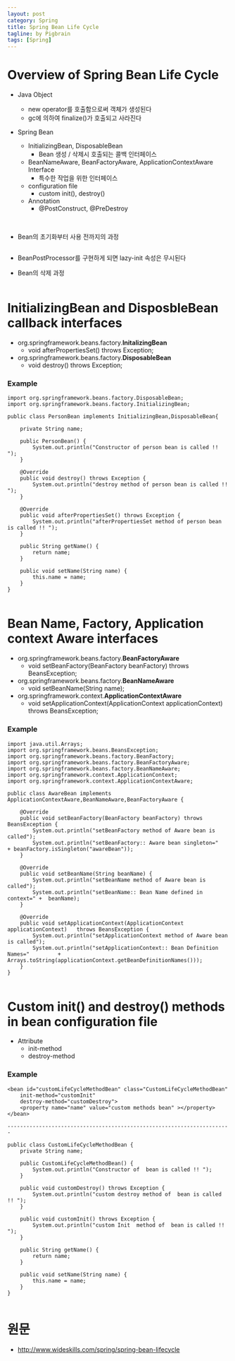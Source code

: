 ```yaml
---
layout: post
category: Spring
title: Spring Bean Life Cycle
tagline: by Pigbrain
tags: [Spring]
---
```


<!--more-->

# Overview of Spring Bean Life Cycle  

* Java Object  
	* new operator를 호출함으로써 객체가 생성된다  
	* gc에 의하여 finalize()가 호출되고 사라진다
  
* Spring Bean
	* InitializingBean, DisposableBean
		* Bean 생성 / 삭제시 호출되는 콜백 인터페이스
	* BeanNameAware, BeanFactoryAware, ApplicationContextAware Interface    
		* 특수한 작업을 위한 인터페이스
	* configuration file  
		*  custom init(), destroy()    
	* Annotation
		* @PostConstruct, @PreDestroy  
<br>  
		
* Bean의 초기화부터 사용 전까지의 과정    
  
<img src="/assets/themes/Snail/img/Spring/BeanLifeCycle/init.png" alt="">     
  
  
* BeanPostProcessor를 구현하게 되면 lazy-init 속성은 무시된다  
  
* Bean의 삭제 과정  

<img src="/assets/themes/Snail/img/Spring/BeanLifeCycle/destroy.png" alt="">  
  
<br>  
  
# InitializingBean and DisposbleBean callback interfaces  

* org.springframework.beans.factory.**InitalizingBean**   
	* void afterPropertiesSet() throws Exception;
* org.springframework.beans.factory.**DisposableBean**   
	* void destroy() throws Exception;  

### Example 

	import org.springframework.beans.factory.DisposableBean;
	import org.springframework.beans.factory.InitializingBean;

	public class PersonBean implements InitializingBean,DisposableBean{
	 
		private String name;

		public PersonBean() {
			System.out.println("Constructor of person bean is called !! ");
		}
		
		@Override
		public void destroy() throws Exception {
			System.out.println("destroy method of person bean is called !! ");
		}

		@Override
		public void afterPropertiesSet() throws Exception {
			System.out.println("afterPropertiesSet method of person bean is called !! ");
		}

		public String getName() {
			return name;
		}

		public void setName(String name) {
			this.name = name;
		}
	}  
  
  
<img src="/assets/themes/Snail/img/Spring/BeanLifeCycle/result1.png" alt="">  
  
<br>    
  
# Bean Name, Factory, Application context Aware interfaces  
* org.springframework.beans.factory.**BeanFactoryAware**   
	* void setBeanFactory(BeanFactory beanFactory) throws BeansException;
* org.springframework.beans.factory.**BeanNameAware**   
	* void setBeanName(String name);
* org.springframework.context.**ApplicationContextAware**  
	* void setApplicationContext(ApplicationContext applicationContext) throws BeansException;  

### Example 

	import java.util.Arrays;
	import org.springframework.beans.BeansException;
	import org.springframework.beans.factory.BeanFactory;
	import org.springframework.beans.factory.BeanFactoryAware;
	import org.springframework.beans.factory.BeanNameAware;
	import org.springframework.context.ApplicationContext;
	import org.springframework.context.ApplicationContextAware;
	 
	public class AwareBean implements ApplicationContextAware,BeanNameAware,BeanFactoryAware {
		
		@Override
		public void setBeanFactory(BeanFactory beanFactory) throws BeansException {
			System.out.println("setBeanFactory method of Aware bean is called");
			System.out.println("setBeanFactory:: Aware bean singleton="                + beanFactory.isSingleton("awareBean"));
		}
	
		@Override
		public void setBeanName(String beanName) {
			System.out.println("setBeanName method of Aware bean is called");
			System.out.println("setBeanName:: Bean Name defined in context=" +  beanName);
		}

		@Override
		public void setApplicationContext(ApplicationContext applicationContext)   throws BeansException {
			System.out.println("setApplicationContext method of Aware bean is called");
			System.out.println("setApplicationContext:: Bean Definition Names=" 		+ Arrays.toString(applicationContext.getBeanDefinitionNames()));
		}
	}  
  
  
<img src="/assets/themes/Snail/img/Spring/BeanLifeCycle/result2.png" alt="">  
  
<br>    
  
# Custom init() and destroy() methods in bean configuration file  
  
* Attribute  
	* init-method
	* destroy-method

### Example 

	<bean id="customLifeCycleMethodBean" class="CustomLifeCycleMethodBean"
		init-method="customInit" 
		destroy-method="customDestroy">
		<property name="name" value="custom methods bean" ></property>
	</bean>

	-----------------------------------------------------------------------

	public class CustomLifeCycleMethodBean {
		private String name;
	     
	    public CustomLifeCycleMethodBean() {
			System.out.println("Constructor of  bean is called !! ");
	    }
	     
	    public void customDestroy() throws Exception {
			System.out.println("custom destroy method of  bean is called !! ");
	    }
	 
	    public void customInit() throws Exception {
			System.out.println("custom Init  method of  bean is called !! ");
	    }
	 
	    public String getName() {
			return name;
	    }
	 
	    public void setName(String name) {
			this.name = name;
	    }
	}  
  
  
<img src="/assets/themes/Snail/img/Spring/BeanLifeCycle/result3.png" alt="">  
  
<br>    

# 원문  
* http://www.wideskills.com/spring/spring-bean-lifecycle


